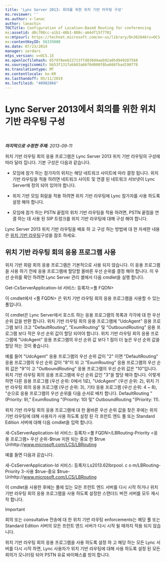 ```yaml
---
title: 'Lync Server 2013: 회의를 위한 위치 기반 라우팅 구성'
ms.reviewer: ''
ms.author: v-lanac
author: lanachin
TOCTitle: Configuration of Location-Based Routing for conferencing
ms:assetid: d8c708cc-a1b1-48b1-808c-a64df15f7701
ms:mtpsurl: https://technet.microsoft.com/en-us/library/Dn362846(v=OCS.15)
ms:contentKeyID: 56335088
ms.date: 07/23/2014
manager: serdars
mtps_version: v=OCS.15
ms.openlocfilehash: 657978ee622713ffd830d4aeb92a05d949287568
ms.sourcegitcommit: bb53f131fabb03a66f0d000f8ba668fbad190778
ms.translationtype: MT
ms.contentlocale: ko-KR
ms.lasthandoff: 05/11/2019
ms.locfileid: "40982866"
---
```

<div data-xmlns="http://www.w3.org/1999/xhtml">

<div class="topic" data-xmlns="http://www.w3.org/1999/xhtml" data-msxsl="urn:schemas-microsoft-com:xslt" data-cs="http://msdn.microsoft.com/en-us/">

<div data-asp="http://msdn2.microsoft.com/asp">

# <a name="configuration-of-location-based-routing-for-conferencing-in-lync-server-2013"></a>Lync Server 2013에서 회의를 위한 위치 기반 라우팅 구성

</div>

<div id="mainSection">

<div id="mainBody">

<span> </span>

_**마지막으로 수정한 주제:** 2013-09-11_

위치 기반 라우팅 회의 응용 프로그램은 Lync Server 2013 위치 기반 라우팅의 구성에 따라 달라 집니다. 기본 구성은 다음과 같습니다.

  - 모임에 참가 하는 참가자의 위치는 해당 네트워크 사이트에 따라 결정 됩니다. 위치 기반 라우팅을 적용 하려면 네트워크 사이트 및 연결 된 네트워크 서브넷이 Lync Server에 정의 되어 있어야 합니다.

  - 위치 기반 모임 회람을 적용 하려면 위치 기반 라우팅에 Lync 참가자를 사용 하도록 설정 해야 합니다.

  - 모임에 참가 하는 PSTN 끝점의 위치 기반 라우팅을 적용 하려면, PSTN 끝점을 연결 하는 데 사용 된 SIP 트렁크를 위치 기반 라우팅에 대해 구성 해야 합니다.

Lync Server 2013 위치 기반 라우팅을 배포 하 고 구성 하는 방법에 대 한 자세한 내용은 [위치 기반 라우팅](lync-server-2013-configuring-location-based-routing.md)구성을 참조 하세요.

<div>

## <a name="enabling-the-location-based-routing-conferencing-application"></a>위치 기반 라우팅 회의 응용 프로그램 사용

위치 기반 회람 회의 응용 프로그램은 기본적으로 사용 되지 않습니다. 이 응용 프로그램을 사용 하기 전에 응용 프로그램에 할당할 올바른 우선 순위를 결정 해야 합니다. 이 우선 순위를 확인 하려면 Lync Server 관리 셸에서 다음 cmdlet을 실행 합니다.

Get-CsServerApplication-Id 서비스: 등록자:\<풀 FQDN\>

이 cmdlet에서 \<풀 FQDN\> 은 위치 기반 라우팅 회의 응용 프로그램을 사용할 수 있는 풀입니다.

이 cmdlet은 Lync Server에서 호스트 하는 응용 프로그램의 목록과 각각에 대 한 우선 순위 값을 반환 합니다. 위치 기반 라우팅 회의 응용 프로그램에 "UdcAgent" 응용 프로그램 보다 크고 "DefaultRouting", "ExumRouting" 및 "OutboundRouting" 응용 프로그램 보다 작은 우선 순위 값이 할당 되어야 합니다. 위치 기반 라우팅 회의 응용 프로그램에 "UdcAgent" 응용 프로그램의 우선 순위 값 보다 1 점이 더 높은 우선 순위 값을 할당 하는 것이 좋습니다.

예를 들어 "UdcAgent" 응용 프로그램의 우선 순위 값이 "2" 이면 "DefaultRouting" 응용 프로그램의 우선 순위 값이 "8"이 되 고 "ExumRouting" 응용 프로그램의 우선 순위 값은 "9"이 고 "OutboundRouting" 응용 프로그램의 우선 순위 값은 "10"입니다. 위치 기반 라우팅 회의 응용 프로그램에 우선 순위 값인 "3"을 할당 해야 합니다. 이렇게 하면 다른 응용 프로그램 (우선 순위: 0에서 1로), "UdcAgent" (우선 순위: 2), 위치 기반 라우팅 회의 응용 프로그램 (우선 순위: 3), 기타 응용 프로그램 (우선 순위: 4 ~ 8), "순으로 응용 프로그램의 우선 순위를 다음 순서로 배치 합니다. DefaultRouting "(Priority: 9)," ExumRouting "(Priority: 10) 및" OutboundRouting "(Priority: 11).

위치 기반 라우팅 회의 응용 프로그램에 대 한 올바른 우선 순위 값을 찾은 후에는 위치 기반 라우팅에 대해 사용자가 사용 하도록 설정 된 각 프런트 엔드 풀 또는 Standard Edition 서버에 대해 다음 cmdlet을 입력 합니다.

새-CsServerApplication-Id 서비스: 등록자:\<풀 FQDN\>/LBRouting-Priority \<응용 프로그램\> 우선 순위-$true 지원 되는 중요 한 $true Urihttp://www.microsoft.com/LCS/LBRouting

예를 들면 다음과 같습니다.

새-CsServerApplication-Id 서비스: 등록자:Ls2013.62lbrpool. c o m/LBRouting-Priority 3-사용 $true-중요 $true-Urihttp://www.microsoft.com/LCS/LBRouting

이 cmdlet을 사용한 후에는 풀에 있는 모든 프런트 엔드 서버를 다시 시작 하거나 위치 기반 라우팅 회의 응용 프로그램을 사용 하도록 설정한 스탠더드 버전 서버를 모두 재시작 합니다.

<div>


> [!IMPORTANT]  
> 회의 또는 consultative 전송에 대 한 위치 기반 라우팅 enforcements는 해당 풀 또는 Standard Edition 서버의 모든 프런트 엔드 서버가 다시 시작 될 때까지 적용 되지 않습니다.



</div>

위치 기반 라우팅 회의 응용 프로그램을 사용 하도록 설정 하 고 해당 하는 모든 Lync 서버를 다시 시작 하면, Lync 사용자가 위치 기반 라우팅에 대해 사용 하도록 설정 된 모든 회의가 모니터링 되어 PSTN 유료 바이패스를 방지 합니다.

</div>

</div>

<span> </span>

</div>

</div>

</div>


